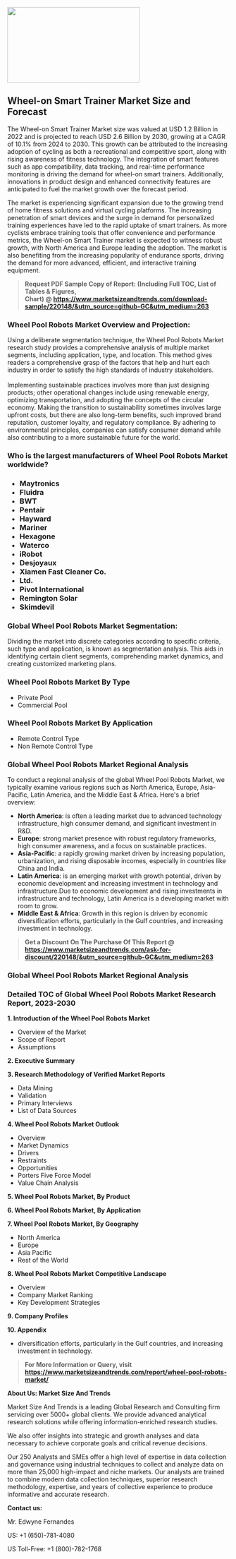 <p><img class="alignnone size-medium wp-image-20088" src="https://ffe5etoiles.com/wp-content/uploads/2024/12/MST1-300x171.png" alt="" width="300" height="171" /></p><h2>Wheel-on Smart Trainer Market Size and Forecast</h2><p>The Wheel-on Smart Trainer Market size was valued at USD 1.2 Billion in 2022 and is projected to reach USD 2.6 Billion by 2030, growing at a CAGR of 10.1% from 2024 to 2030. This growth can be attributed to the increasing adoption of cycling as both a recreational and competitive sport, along with rising awareness of fitness technology. The integration of smart features such as app compatibility, data tracking, and real-time performance monitoring is driving the demand for wheel-on smart trainers. Additionally, innovations in product design and enhanced connectivity features are anticipated to fuel the market growth over the forecast period.</p><p>The market is experiencing significant expansion due to the growing trend of home fitness solutions and virtual cycling platforms. The increasing penetration of smart devices and the surge in demand for personalized training experiences have led to the rapid uptake of smart trainers. As more cyclists embrace training tools that offer convenience and performance metrics, the Wheel-on Smart Trainer market is expected to witness robust growth, with North America and Europe leading the adoption. The market is also benefiting from the increasing popularity of endurance sports, driving the demand for more advanced, efficient, and interactive training equipment.</p></p><blockquote id="" class=""><strong>Request PDF Sample Copy of Report: (Including Full TOC, List of Tables &amp; Figures, Chart)&nbsp;@&nbsp;<strong><a href="https://www.marketsizeandtrends.com/download-sample/220148/&utm_source=github-GC&utm_medium=263" target="_blank">https://www.marketsizeandtrends.com/download-sample/220148/&utm_source=github-GC&utm_medium=263</a></strong></strong></blockquote><h3 id="" class="">Wheel Pool Robots Market&nbsp;Overview and Projection:</h3><p id="" class="">Using a deliberate segmentation technique, the Wheel Pool Robots Market research study provides a comprehensive analysis of multiple market segments, including application, type, and location. This method gives readers a comprehensive grasp of the factors that help and hurt each industry in order to satisfy the high standards of industry stakeholders. <br /> <br />Implementing sustainable practices involves more than just designing products; other operational changes include using renewable energy, optimizing transportation, and adopting the concepts of the circular economy. Making the transition to sustainability sometimes involves large upfront costs, but there are also long-term benefits, such improved brand reputation, customer loyalty, and regulatory compliance. By adhering to environmental principles, companies can satisfy consumer demand while also contributing to a more sustainable future for the world.</p><h3 id="" class="">Who is the largest manufacturers of&nbsp;Wheel Pool Robots Market worldwide?</h3><h3 class=""><p><ul><li>Maytronics </li><li> Fluidra </li><li> BWT </li><li> Pentair </li><li> Hayward </li><li> Mariner </li><li> Hexagone </li><li> Waterco </li><li> iRobot </li><li> Desjoyaux </li><li> Xiamen Fast Cleaner Co. </li><li> Ltd. </li><li> Pivot International </li><li> Remington Solar </li><li> Skimdevil</li></ul></p></h3><h3 id="" class="">Global&nbsp;Wheel Pool Robots Market Segmentation:</h3><p id="" class="">Dividing the market into discrete categories according to specific criteria, such type and application, is known as segmentation analysis. This aids in identifying certain client segments, comprehending market dynamics, and creating customized marketing plans.</p><h3 id="" class="">Wheel Pool Robots Market&nbsp;By Type</h3><p><p><ul><li>Private Pool</li><li> Commercial Pool</p></li></ul></p></p><h3 id="" class="">Wheel Pool Robots Market&nbsp;By Application</h3><p class=""><p><ul><li>Remote Control Type</li><li> Non Remote Control Type</li></ul></p></p><h3 id="" class="">Global Wheel Pool Robots Market Regional Analysis</h3><p id="" class="">To conduct a regional analysis of the global Wheel Pool Robots Market, we typically examine various regions such as North America, Europe, Asia-Pacific, Latin America, and the Middle East &amp; Africa. Here's a brief overview:</p><ul><li><strong>North America</strong>: is often a leading market due to advanced technology infrastructure, high consumer demand, and significant investment in R&amp;D.</li><li><strong>Europe</strong>: strong market presence with robust regulatory frameworks, high consumer awareness, and a focus on sustainable practices.</li><li><strong>Asia-Pacific</strong>: a rapidly growing market driven by increasing population, urbanization, and rising disposable incomes, especially in countries like China and India.</li><li><strong>Latin America</strong>: is an emerging market with growth potential, driven by economic development and increasing investment in technology and infrastructure.Due to economic development and rising investments in infrastructure and technology, Latin America is a developing market with room to grow.</li><li><strong>Middle East &amp; Africa</strong>: Growth in this region is driven by economic diversification efforts, particularly in the Gulf countries, and increasing investment in technology.</li></ul><blockquote id="" class=""><strong>Get a Discount On The Purchase Of This Report @ <strong><a href="https://www.marketsizeandtrends.com/ask-for-discount/220148/&utm_source=github-GC&utm_medium=263" target="_blank">https://www.marketsizeandtrends.com/ask-for-discount/220148/&utm_source=github-GC&utm_medium=263</a></strong></strong></blockquote><h3 id="" class="">Global Wheel Pool Robots Market Regional Analysis</h3><h3 id="" class="">Detailed TOC of Global Wheel Pool Robots Market Research Report, 2023-2030</h3><p id="" class=""><strong>1. Introduction of the Wheel Pool Robots Market</strong></p><ul><li>Overview of the Market</li><li>Scope of Report</li><li>Assumptions</li></ul><p id="" class=""><strong>2. Executive Summary</strong></p><p id="" class=""><strong>3. Research Methodology of Verified Market Reports</strong></p><ul><li>Data Mining</li><li>Validation</li><li>Primary Interviews</li><li>List of Data Sources</li></ul><p id="" class=""><strong>4. Wheel Pool Robots Market Outlook</strong></p><ul><li>Overview</li><li>Market Dynamics</li><li>Drivers</li><li>Restraints</li><li>Opportunities</li><li>Porters Five Force Model</li><li>Value Chain Analysis</li></ul><p id="" class=""><strong>5. Wheel Pool Robots Market, By Product</strong></p><p id="" class=""><strong>6. Wheel Pool Robots Market, By Application</strong></p><p id="" class=""><strong>7. Wheel Pool Robots Market, By Geography</strong></p><ul><li>North America</li><li>Europe</li><li>Asia Pacific</li><li>Rest of the World</li></ul><p id="" class=""><strong>8. Wheel Pool Robots Market Competitive Landscape</strong></p><ul><li>Overview</li><li>Company Market Ranking</li><li>Key Development Strategies</li></ul><p id="" class=""><strong>9. Company Profiles</strong></p><p id="" class=""><strong>10. Appendix</strong></p><ul><li>diversification efforts, particularly in the Gulf countries, and increasing investment in technology.</li></ul><blockquote id="" class=""><strong>For More Information or Query, visit <strong><strong><a href="https://www.marketsizeandtrends.com/report/wheel-pool-robots-market/" target="_blank">https://www.marketsizeandtrends.com/report/wheel-pool-robots-market/</a></strong></strong></strong></blockquote><p id="" class=""><strong>About Us: Market Size And Trends</strong></p><p id="" class="">Market Size And Trends is a leading Global Research and Consulting firm servicing over 5000+ global clients. We provide advanced analytical research solutions while offering information-enriched research studies.</p><p id="" class="">We also offer insights into strategic and growth analyses and data necessary to achieve corporate goals and critical revenue decisions.</p><p id="" class="">Our 250 Analysts and SMEs offer a high level of expertise in data collection and governance using industrial techniques to collect and analyze data on more than 25,000 high-impact and niche markets. Our analysts are trained to combine modern data collection techniques, superior research methodology, expertise, and years of collective experience to produce informative and accurate research.</p><p id="" class=""><strong>Contact us:</strong></p><p id="" class="">Mr. Edwyne Fernandes</p><p id="" class="">US: +1 (650)-781-4080</p><p id="" class="">US Toll-Free: +1 (800)-782-1768</p>
